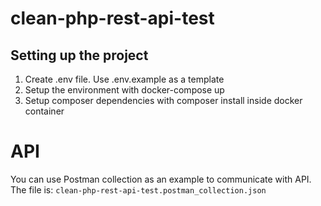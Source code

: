 # clean-php-rest-api-test
## Setting up the project
1. Create .env file. Use .env.example as a template
2. Setup the environment with docker-compose up
3. Setup composer dependencies with composer install inside docker container

# API
You can use Postman collection as an example to communicate with API. The file is: `clean-php-rest-api-test.postman_collection.json`